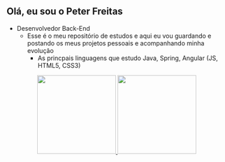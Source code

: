 ## Olá, eu sou o Peter Freitas

- Desenvolvedor Back-End
    - Esse é o meu repositório de estudos e aqui eu vou guardando e postando os meus projetos pessoais e acompanhando minha evolução
        - As princpais linguagens que estudo Java, Spring, Angular (JS, HTML5, CSS3)

<div align="center">
  <a href="https://github.com/opeterfreitas">
  <img height="180em" src="https://github-readme-stats.vercel.app/api?username=opeterfreitas&show_icons=true&theme=radical&include_all_commits=false&count_private=true"/>
  <img height="180em" src="https://github-readme-stats.vercel.app/api/top-langs/?username=opeterfreitas&layout=compact&langs_count=8&theme=radical"/>